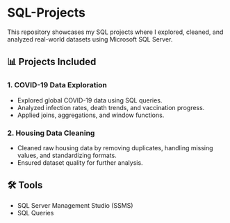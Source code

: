 # SQL-Projects

This repository showcases my SQL projects where I explored, cleaned, and analyzed real-world datasets using Microsoft SQL Server.

## 📊 Projects Included

### 1. COVID-19 Data Exploration
- Explored global COVID-19 data using SQL queries.
- Analyzed infection rates, death trends, and vaccination progress.
- Applied joins, aggregations, and window functions.

### 2. Housing Data Cleaning
- Cleaned raw housing data by removing duplicates, handling missing values, and standardizing formats.
- Ensured dataset quality for further analysis.

## 🛠 Tools
- SQL Server Management Studio (SSMS)
- SQL Queries

